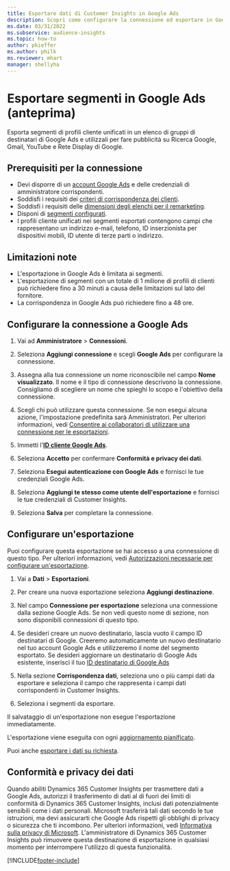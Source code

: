 ```yaml
---
title: Esportare dati di Customer Insights in Google Ads
description: Scopri come configurare la connessione ed esportare in Google Ads.
ms.date: 03/31/2022
ms.subservice: audience-insights
ms.topic: how-to
author: pkieffer
ms.author: philk
ms.reviewer: mhart
manager: shellyha
---
```


# <a name="export-segments-to-google-ads-preview"></a>Esportare segmenti in Google Ads (anteprima)

Esporta segmenti di profili cliente unificati in un elenco di gruppi di destinatari di Google Ads e utilizzali per fare pubblicità su Ricerca Google, Gmail, YouTube e Rete Display di Google. 


## <a name="prerequisites-for-connection"></a>Prerequisiti per la connessione

-   Devi disporre di un [account Google Ads](https://ads.google.com/) e delle credenziali di amministratore corrispondenti.
-   Soddisfi i requisiti dei [criteri di corrispondenza dei clienti](https://support.google.com/adspolicy/answer/6299717).
-   Soddisfi i requisiti delle [dimensioni degli elenchi per il remarketing](https://support.google.com/google-ads/answer/7558048).
-   Disponi di [segmenti configurati](segments.md).
-   I profili cliente unificati nei segmenti esportati contengono campi che rappresentano un indirizzo e-mail, telefono, ID inserzionista per dispositivi mobili, ID utente di terze parti o indirizzo.

## <a name="known-limitations"></a>Limitazioni note

- L'esportazione in Google Ads è limitata ai segmenti.
- L'esportazione di segmenti con un totale di 1 milione di profili di clienti può richiedere fino a 30 minuti a causa delle limitazioni sul lato del fornitore. 
- La corrispondenza in Google Ads può richiedere fino a 48 ore.

## <a name="set-up-connection-to-google-ads"></a>Configurare la connessione a Google Ads

1. Vai ad **Amministratore** > **Connessioni**.

1. Seleziona **Aggiungi connessione** e scegli **Google Ads** per configurare la connessione.

1. Assegna alla tua connessione un nome riconoscibile nel campo **Nome visualizzato**. Il nome e il tipo di connessione descrivono la connessione. Consigliamo di scegliere un nome che spieghi lo scopo e l'obiettivo della connessione.

1. Scegli chi può utilizzare questa connessione. Se non esegui alcuna azione, l'impostazione predefinita sarà Amministratori. Per ulteriori informazioni, vedi [Consentire ai collaboratori di utilizzare una connessione per le esportazioni](connections.md#allow-contributors-to-use-a-connection-for-exports).

1. Immetti l'**[ID cliente Google Ads](https://support.google.com/google-ads/answer/1704344)**.

1. Seleziona **Accetto** per confermare **Conformità e privacy dei dati**.

1. Seleziona **Esegui autenticazione con Google Ads** e fornisci le tue credenziali Google Ads.

1. Seleziona **Aggiungi te stesso come utente dell'esportazione** e fornisci le tue credenziali di Customer Insights.

1. Seleziona **Salva** per completare la connessione. 

## <a name="configure-an-export"></a>Configurare un'esportazione

Puoi configurare questa esportazione se hai accesso a una connessione di questo tipo. Per ulteriori informazioni, vedi [Autorizzazioni necessarie per configurare un'esportazione](export-destinations.md#set-up-a-new-export).

1. Vai a **Dati** > **Esportazioni**.

1. Per creare una nuova esportazione seleziona **Aggiungi destinazione**.

1. Nel campo **Connessione per esportazione** seleziona una connessione dalla sezione Google Ads. Se non vedi questo nome di sezione, non sono disponibili connessioni di questo tipo.

1. Se desideri creare un nuovo destinatario, lascia vuoto il campo ID destinatari di Google. Creeremo automaticamente un nuovo destinatario nel tuo account Google Ads e utilizzeremo il nome del segmento esportato. Se desideri aggiornare un destinatario di Google Ads esistente, inserisci il tuo [ID destinatario di Google Ads](https://support.google.com/google-ads/answer/7558048?hl=en#:~:text=Audience%20lists%20is%20a%20section,Display%20Network%20through%20remarketing%20campaigns.)

1. Nella sezione **Corrispondenza dati**, seleziona uno o più campi dati da esportare e seleziona il campo che rappresenta i campi dati corrispondenti in Customer Insights.

1. Seleziona i segmenti da esportare. 

Il salvataggio di un'esportazione non esegue l'esportazione immediatamente.

L'esportazione viene eseguita con ogni [aggiornamento pianificato](system.md#schedule-tab). 

Puoi anche [esportare i dati su richiesta](export-destinations.md#run-exports-on-demand). 

## <a name="data-privacy-and-compliance"></a>Conformità e privacy dei dati

Quando abiliti Dynamics 365 Customer Insights per trasmettere dati a Google Ads, autorizzi il trasferimento di dati al di fuori dei limiti di conformità di Dynamics 365 Customer Insights, inclusi dati potenzialmente sensibili come i dati personali. Microsoft trasferirà tali dati secondo le tue istruzioni, ma devi assicurarti che Google Ads rispetti gli obblighi di privacy o sicurezza che ti incombono. Per ulteriori informazioni, vedi [Informativa sulla privacy di Microsoft](https://go.microsoft.com/fwlink/?linkid=396732).
L'amministratore di Dynamics 365 Customer Insights può rimuovere questa destinazione di esportazione in qualsiasi momento per interrompere l'utilizzo di questa funzionalità.


[!INCLUDE[footer-include](../includes/footer-banner.md)]
